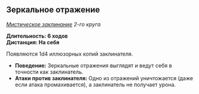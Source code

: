 ## Зеркальное отражение

*[Мистическое заклинание](../arcane.md) 2-го круга*

**Длительность: 6 ходов**<br>
**Дистанция: На себя**

Появляются 1d4 иллюзорных копий заклинателя.

- **Поведение:** Зеркальные отражения выглядят и ведут себя в точности как заклинатель.
- **Атаки против заклинателя:** Одно из отражений уничтожается (даже если атака промахивается), а заклинатель не получает урона.


